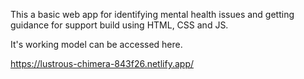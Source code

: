 This a basic web app for identifying mental health issues and getting guidance for support build using HTML, CSS and JS.

It's working model can be accessed here.

https://lustrous-chimera-843f26.netlify.app/
